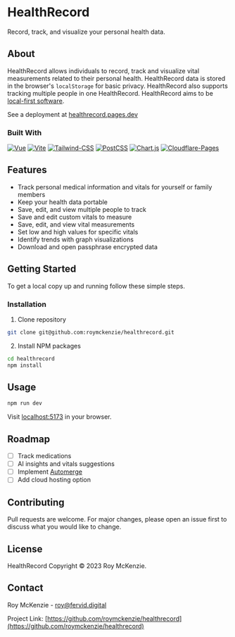# HealthRecord
Record, track, and visualize your personal health data.

## About
HealthRecord allows individuals to record, track and visualize vital measurements related to their personal health. HealthRecord data is stored in the browser's `localStorage` for basic privacy. HealthRecord also supports tracking multiple people in one HealthRecord. HealthRecord aims to be [local-first software](https://www.inkandswitch.com/local-first/).

See a deployment at [healthrecord.pages.dev](https://healthrecord.pages.dev/)

### Built With
[![Vue][Vue.js]][Vue-url] [![Vite][Vite]][Vite-url] [![Tailwind-CSS][Tailwind-CSS]][Tailwind-CSS-url] [![PostCSS][PostCSS]][PostCSS-url] [![Chart.js][Chart.js]][Chartjs-url] [![Cloudflare-Pages][Cloudflare-Pages]][Cloudflare-Pages-url]

## Features
* Track personal medical information and vitals for yourself or family members
* Keep your health data portable
* Save, edit, and view multiple people to track
* Save and edit custom vitals to measure
* Save, edit, and view vital measurements
* Set low and high values for specific vitals
* Identify trends with graph visualizations
* Download and open passphrase encrypted data

## Getting Started
To get a local copy up and running follow these simple steps.

### Installation

1. Clone repository
```sh
git clone git@github.com:roymckenzie/healthrecord.git
```

2. Install NPM packages
```sh
cd healthrecord
npm install
```

## Usage
```sh
npm run dev
```

Visit [localhost:5173](http://localhost:5173) in your browser.

## Roadmap
- [ ] Track medications
- [ ] AI insights and vitals suggestions
- [ ] Implement [Automerge](https://automerge.org/)
- [ ] Add cloud hosting option

## Contributing
Pull requests are welcome. For major changes, please open an issue first to discuss what you would like to change.

## License
HealthRecord Copyright &copy; 2023 Roy McKenzie.

## Contact

Roy McKenzie - roy@fervid.digital

Project Link: [https://github.com/roymckenzie/healthrecord](https://github.com/roymckenzie/healthrecord)


<!-- Badges -->
[Vue.js]: https://img.shields.io/badge/Vue.js-35495E?style=for-the-badge&logo=vuedotjs&logoColor=4FC08D
[Vue-url]: https://vuejs.org/

[Vite]: https://img.shields.io/badge/Vite-B73BFE?style=for-the-badge&logo=vite&logoColor=FFD62E
[Vite-url]: https://vitejs.dev/

[Tailwind-CSS]: https://img.shields.io/badge/Tailwind_CSS-38B2AC?style=for-the-badge&logo=tailwind-css&logoColor=white
[Tailwind-CSS-url]: https://tailwindcss.com/

[Chart.js]: https://img.shields.io/badge/Chart%20js-FF6384?style=for-the-badge&logo=chartdotjs&logoColor=white
[Chartjs-url]: https://www.chartjs.org/

[PostCSS]: https://img.shields.io/badge/postcss-DD3A0A?style=for-the-badge&logo=postcss&logoColor=white
[PostCSS-url]: https://postcss.org/

[Cloudflare-Pages]: https://img.shields.io/badge/Cloudflare%20Pages-F38020?style=for-the-badge&logo=Cloudflare%20Pages&logoColor=white
[Cloudflare-Pages-url]: https://pages.cloudflare.com/